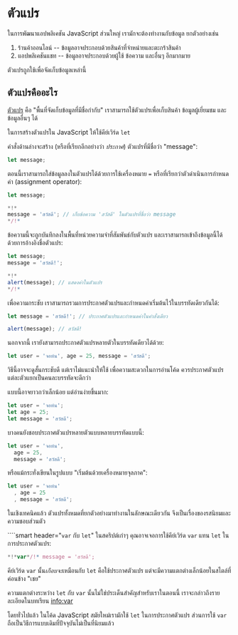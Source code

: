 # ตัวแปร

ในการพัฒนาแอปพลิเคชัน JavaScript ส่วนใหญ่ เรามักจะต้องทำงานกับข้อมูล ยกตัวอย่างเช่น
1. ร้านค้าออนไลน์ -- ข้อมูลอาจประกอบด้วยสินค้าที่จำหน่ายและตะกร้าสินค้า
2. แอปพลิเคชันแชท -- ข้อมูลอาจประกอบด้วยผู้ใช้ ข้อความ และอื่นๆ อีกมากมาย

ตัวแปรถูกใช้เพื่อจัดเก็บข้อมูลเหล่านี้

## ตัวแปรคืออะไร

[ตัวแปร](https://en.wikipedia.org/wiki/Variable_(computer_science)) คือ "พื้นที่จัดเก็บข้อมูลที่มีชื่อกำกับ" เราสามารถใช้ตัวแปรเพื่อเก็บสินค้า ข้อมูลผู้เยี่ยมชม และข้อมูลอื่นๆ ได้

ในการสร้างตัวแปรใน JavaScript ให้ใช้คีย์เวิร์ด `let`

คำสั่งด้านล่างจะสร้าง (หรือที่เรียกอีกอย่างว่า *ประกาศ*) ตัวแปรที่มีชื่อว่า "message":

```js
let message;
```

ตอนนี้เราสามารถใส่ข้อมูลลงในตัวแปรได้ด้วยการใช้เครื่องหมาย `=` หรือที่เรียกว่าตัวดำเนินการกำหนดค่า (assignment operator):

```js
let message;

*!*
message = 'สวัสดี'; // เก็บข้อความ 'สวัสดี' ในตัวแปรที่ชื่อว่า message
*/!*
```

ข้อความนี้จะถูกบันทึกลงในพื้นที่หน่วยความจำที่สัมพันธ์กับตัวแปร และเราสามารถเข้าถึงข้อมูลนี้ได้ด้วยการอ้างอิงชื่อตัวแปร:

```js run
let message;
message = 'สวัสดี!';

*!*
alert(message); // แสดงค่าในตัวแปร
*/!*
```

เพื่อความกระชับ เราสามารถรวมการประกาศตัวแปรและกำหนดค่าเริ่มต้นไว้ในบรรทัดเดียวกันได้:

```js run
let message = 'สวัสดี!'; // ประกาศตัวแปรและกำหนดค่าในคำสั่งเดียว

alert(message); // สวัสดี!
```

นอกจากนี้ เรายังสามารถประกาศตัวแปรหลายตัวในบรรทัดเดียวได้ด้วย:

```js no-beautify
let user = 'จอห์น', age = 25, message = 'สวัสดี';
```

วิธีนี้อาจจะดูสั้นกระชับดี แต่เราไม่แนะนำให้ใช้ เพื่อความสะดวกในการอ่านโค้ด ควรประกาศตัวแปรแต่ละตัวแยกเป็นคนละบรรทัดจะดีกว่า

แบบนี้อาจยาวกว่าเล็กน้อย แต่อ่านง่ายขึ้นมาก:

```js
let user = 'จอห์น';
let age = 25;
let message = 'สวัสดี';
```

บางคนยังชอบประกาศตัวแปรหลายตัวแบบหลายบรรทัดแบบนี้:

```js no-beautify
let user = 'จอห์น',
  age = 25,
  message = 'สวัสดี';
```

หรือแม้กระทั่งเขียนในรูปแบบ "เริ่มต้นด้วยเครื่องหมายจุลภาค":

```js no-beautify
let user = 'จอห์น'
  , age = 25
  , message = 'สวัสดี';
```

ในเชิงเทคนิคแล้ว ตัวแปรทั้งหมดที่ยกตัวอย่างมาทำงานในลักษณะเดียวกัน จึงเป็นเรื่องของรสนิยมและความชอบส่วนตัว

````smart header="`var` กับ `let`"
ในสคริปต์เก่าๆ คุณอาจเจอการใช้คีย์เวิร์ด `var` แทน `let` ในการประกาศตัวแปร:

```js
*!*var*/!* message = 'สวัสดี';
```

คีย์เวิร์ด `var` นั้น*เกือบจะ*เหมือนกับ `let` คือใช้ประกาศตัวแปร แต่จะมีความแตกต่างเล็กน้อยในสไตล์ที่ค่อนข้าง "เชย"

ความแตกต่างระหว่าง `let` กับ `var` นั้นไม่ใช่ประเด็นสำคัญสำหรับเราในตอนนี้ เราจะกล่าวถึงรายละเอียดในบทเรียน <info:var>

โดยทั่วไปแล้ว ในโค้ด JavaScript สมัยใหม่เรามักใช้ `let` ในการประกาศตัวแปร ส่วนการใช้ `var` ถือเป็นวิธีการแบบเดิมที่ปัจจุบันไม่เป็นที่นิยมแล้ว
````
